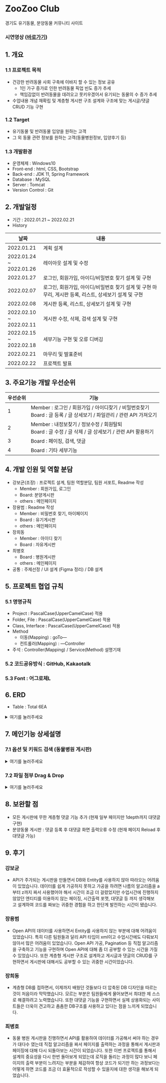 # ZooZoo Club  
경기도 유기동물, 분양동물 커뮤니티 사이트

### 시연영상 ([바로가기](https://https://www.youtube.com/watch?v=doywPxdSFEg)) 

## 1. 개요 
### 1.1 프로젝트 목적

 - 건강한 반려동물 사회 구축에 이바지 할 수 있는 정보 공유
 	- 1인 가구 증가로 인한 반려동물 픽업 빈도 증가 추세
 	- 책임감없이 반려동물을 데려오고 못키우겠어서 유기되는 동물의 수 증가 추세
 - 수업내용 개념 재확립 및 계층형 게시판 구조 설계와 구조에 맞는 게시글/댓글 CRUD 기능 구현

### 1.2 Target
- 유기동물 및 반려동물 입양을 원하는 고객
- 그 외 동물 관련 정보를 원하는 고객(동물병원정보, 입양후기 등)

### 1.3 개발환경 
- 운영체제 : Windows10
- Front-end : html, CSS, Bootstrap
- Back-end : JDK 11, Spring Framework
- Database : MySQL
- Server : Tomcat
- Version Control : Git

## 2. 개발일정

- 기간 : 2022.01.21 ~ 2022.02.21
- History  

|날짜|내용|
|---|---|
|2022.01.21|계획 설계|
|2022.01.24<br>~ 2022.01.26|레이아웃 설계 및 수정|
|2022.01.27|로그인, 회원가입, 아이디/비밀번호 찾기 설계 및 구현|
|2022.02.07|로그인, 회원가입, 아이디/비밀번호 찾기 설계 및 구현 마무리,  게시판 등록, 리스트, 상세보기 설계 및 구현|
|2022.02.08|게시판 등록, 리스트, 상세보기 설계 및 구현|
|2022.02.10<br>~ 2022.02.11|게시판 수정, 삭제, 검색 설계 및 구현|
|2022.02.15<br>~ 2022.02.18|세부기능 구현 및 오류 디버깅|
|2022.02.21|마무리 및 발표준비|
|2022.02.22|프로젝트 발표|

## 3. 주요기능 개발 우선순위
|우선순위|기능|
|---|---|
|1|Member : 로그인 / 회원가입 / 아이디찾기 / 비밀번호찾기<br>Board : 글 등록 / 글 상세보기 / 파일관리 / 관련 API 가져오기|
|2|Member : 내정보찾기 / 정보수정 / 회원탈퇴<br>Board : 글 수정 / 글 삭제 / 글 상세보기 / 관련 API 활용하기|
|3|Board : 페이징, 검색, 댓글|
|4|Board : 기타 세부기능 

## 4. 개발 인원 및 역할 분담
 - 강보균(조장) : 프로젝트 설계, 팀원 역할분담, 팀원 서포트, Readme 작성 
	 + Member : 회원가입, 로그인
	 + Board: 분양게시판
	 + others : 메인페이지
 - 장용범 : Readme 작성
 	+ Member : 비밀번호 찾기, 마이페이지
 	+ Board : 유기게시판
 	+ others : 메인페이지
 - 장희동
 	+ Member : 아이디 찾기
 	+ Board : 자유게시판
 - 최병호
 	+ Board : 병원게시판
 	+ others : 메인페이지
 - 공통 : 주제선정 / UI 설계 (Figma 정리) / DB 설계

## 5. 프로젝트 협업 규칙
### 5.1 명명규칙
- Project : PascalCase(UpperCamelCase) 적용
- Folder, File : PascalCase(UpperCamelCase) 적용
- Class, Interface : PascalCase(UpperCamelCase) 적용
- Method
	- 이동(Mapping) : goTo—
	- 컨트롤러(Mapping) : —Controller
- 주석 : Controller(Mapping) / Service(Method) 설명기재

### 5.2 코드공유방식 : GitHub, Kakaotalk
### 5.3 Font : 어그로체L
<!-- ### 5.4 application.properties

<details>
<summary>여기를 눌러주세요</summary>
<div markdown="1">       

```
server.port = 

spring.datasource..driver-class-name = 
com.mysql.cj.jdbc.Driver
spring.datasource.url = 
jdbc:mysql://localhost:3307/zoozoo?serverTimezone=Asia/Seoul
spring.datasource.username = root
spring.datasource.password = 1234

spring.jpa.hibernate.ddl-auto = update
spring.jpa.show_sql = true
#spring.jpa.properties.hibernate.format_sql = true
logging.level.org.hibernate.type.descriptor.sql = trace
spring.jpa.database.platform = 
org.hibernate.dialect.MySQL8Dialect

spring.devtools.restart.enabled = true
```
	
</div>
</details>

### 5.5 build.gradle

<details>
<summary>여기를 눌러주세요</summary>
<div markdown="1">       

```
스프링부트 제공
implementation 
'org.springframework.boot:spring-boot-starter-web' 

스프링부트 테스트
testImplementation 
'org.springframework.boot:spring-boot-starter-test' 

롬북 라이브러리 제공
compileOnly 
'org.projectlombok:lombok'

롬북 연결 라이브러리 제공
annotationProcessor 
'org.projectlombok:lombok' 

타임리프
implementation 
'org.springframework.boot:spring-boot-starter-thymeleaf' 

JPA사용
implementation 
'org.springframework.boot:spring-boot-starter-data-jpa' 

DB연동
runtimeOnly 'mysql:mysql-connector-java' 

자동빌드 라이브러리
developmentOnly 
'org.springframework.boot:spring-boot-devtools' 

API
implementation group:
'com.googlecode.json-simple', name: 'json-simple', version: '1.1.1'

채팅
implementation 
'org.springframework.boot:spring-boot-starter-websocket' 

크롤링
implementation 
'org.jsoup:jsoup:1.14.2' 
```

</div>
</details> -->


## 6. ERD
- Table : Total 6EA
<details>
<summary>여기를 눌러주세요</summary>
<div markdown="1">       

![image](https://user-images.githubusercontent.com/87436495/155252830-5f25632f-2045-4153-92e4-c120b55fea9b.png)
  
</div>
</details>

## 7. 메인기능 상세설명
### 7.1 옵션 및 키워드 검색 (동물병원 게시판)
<details>
<summary>여기를 눌러주세요</summary>
<div markdown="1">       

![image](https://user-images.githubusercontent.com/87436495/155255446-7c91f924-3985-4846-8546-76f2a9f20ace.png)
  
</div>
</details>

### 7.2 파일 첨부 Drag & Drop
<details>
<summary>여기를 눌러주세요</summary>
<div markdown="1">       

![image](https://user-images.githubusercontent.com/87436495/155256084-faf0a671-92b0-487e-b546-7836fb296ba2.png)
![image](https://user-images.githubusercontent.com/87436495/155256138-1413a73b-9dab-45ab-be01-f5112ee55983.png)
  
</div>
</details>

## 8. 보완할 점
- 모든 게시판에 무한 계층형 댓글 기능 추가 (현재 일부 페이지만 1depth까지 대댓글 구현)
- 분양동물 게시판 : 댓글 등록 후 대댓글 화면 출력오류 수정 (현재 페이지 Reload 후 대댓글 가능)

## 9. 후기
### 강보균
- API가 주가되는 게시판을 만들면서 DB와 Entity를 사용하지 않아 따라오는 어려움이 있었습니다. 데이터를 쉽게 가공하지 못하고 가공을 하려면 나름의 알고리즘을 a부터 z까지 짜서 사용했어야 해서 시간이 조금 더 걸렸었지만 수업시간에 진행하지 않았던 엔티티를 이용하지 않는 페이징, 시간출력 포맷, 대댓글 등 까지 생각해보고 설계하여 코드를 짜보는 귀중한 경험을 하고 한단계 발전하는 시간이 됐습니다.
### 장용범
- Open API의 데이터를 사용하면서 Entity를 사용하지 않는 부분에 대해 어려움이 있었습니다. 특히 다른 팀원들과 달리 API 타입이 xml이고 수업시간에도 다뤄보지 않아서 많은 어려움이 있었습니다. Open API 가공, Pagination 등 직접 알고리즘을 구축하고 기능을 구현하며 Open API에 대해 좀 더 공부할 수 있는 시간을 가질 수 있었습니다. 또한 계층형 게시판 구조로 설계하고 게시글과 댓글의 CRUD를 구현하면서 게시판에 대해서도 공부할 수 있는 귀중한 시간이었습니다.
### 장희동
- 계층형 DB를 접하면서, 이제까지 배웠던 것들보다 더 압축된 DB 디자인을 따르는 것이 처음이라 막막했습니다. 모르는 부분은 팀원들에게 물어보면서 최대한 제 스스로 해결하려고 노력했습니다. 또한 대댓글 기능을 구현하면서 실제 상용화되는 사이트들은 더욱이 견고하고 촘촘한 DB구조를 사용하고 있다는 점을 느끼게 되었습니다.
### 최병호
- 동물 병원 게시판을 진행하면서 API를 활용하여 데이터를 가공해서 써야 하는 경우가 대다수 였는데 직접 알고리즘을 짜서 페이지를 출력하는 과정을 통해서 게시판과 페이징에 대해 다시 되돌아보는 시간이 되었습니다.
또한 이번 프로젝트를 통해서 설계의 중요성을 다시 한번 돌아보게 되었는데 로직을 돌리는 과정이 많다 보니 페이지의 출력 부분이 느려지는 부분을 체감하여 항상 코드가 되기만 하는 과정보다는 어떻게 하면 코드를 조금 더 효율적으로 작성할 수 있을지에 대한 생각을 해보게 되었습니다.
